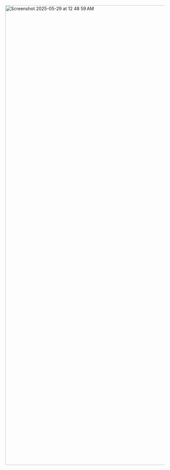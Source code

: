 <img width="1451" alt="Screenshot 2025-05-29 at 12 48 59 AM" src="https://github.com/user-attachments/assets/68b28a3f-9472-40e2-9a7d-31c1522dfdd0" />
